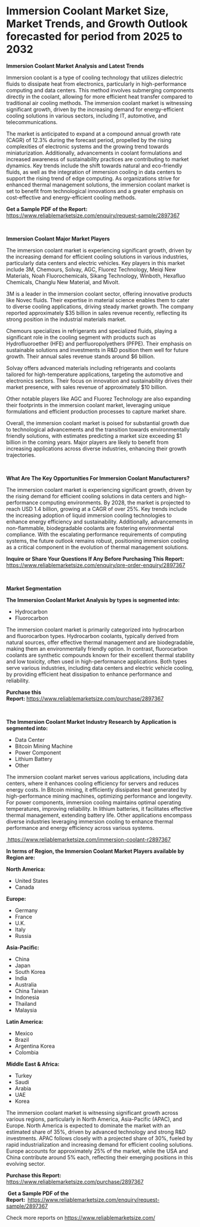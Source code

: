 <p><h1>Immersion Coolant Market Size, Market Trends, and Growth Outlook forecasted for period from 2025 to 2032</h1></p><p><strong>Immersion Coolant Market Analysis and Latest Trends</strong></p>
<p><p>Immersion coolant is a type of cooling technology that utilizes dielectric fluids to dissipate heat from electronics, particularly in high-performance computing and data centers. This method involves submerging components directly in the coolant, allowing for more efficient heat transfer compared to traditional air cooling methods. The immersion coolant market is witnessing significant growth, driven by the increasing demand for energy-efficient cooling solutions in various sectors, including IT, automotive, and telecommunications. </p><p>The market is anticipated to expand at a compound annual growth rate (CAGR) of 12.3% during the forecast period, propelled by the rising complexities of electronic systems and the growing trend towards miniaturization. Additionally, advancements in coolant formulations and increased awareness of sustainability practices are contributing to market dynamics. Key trends include the shift towards natural and eco-friendly fluids, as well as the integration of immersion cooling in data centers to support the rising trend of edge computing. As organizations strive for enhanced thermal management solutions, the immersion coolant market is set to benefit from technological innovations and a greater emphasis on cost-effective and energy-efficient cooling methods.</p></p>
<p><strong>Get a Sample PDF of the Report:&nbsp;</strong> <a href="https://www.reliablemarketsize.com/enquiry/request-sample/2897367?utm_campaign=3169&utm_medium=2&utm_source=Github&utm_content=ia&utm_term=15032025&utm_id=immersion-coolant">https://www.reliablemarketsize.com/enquiry/request-sample/2897367</a></p>
<p>&nbsp;</p>
<p><strong>Immersion Coolant Major Market Players</strong></p>
<p><p>The immersion coolant market is experiencing significant growth, driven by the increasing demand for efficient cooling solutions in various industries, particularly data centers and electric vehicles. Key players in this market include 3M, Chemours, Solvay, AGC, Fluorez Technology, Meiqi New Materials, Noah Fluorochemicals, Sikang Technology, Winboth, Hexafluo Chemicals, Changlu New Material, and Mivolt.</p><p>3M is a leader in the immersion coolant sector, offering innovative products like Novec fluids. Their expertise in material science enables them to cater to diverse cooling applications, driving steady market growth. The company reported approximately $35 billion in sales revenue recently, reflecting its strong position in the industrial materials market.</p><p>Chemours specializes in refrigerants and specialized fluids, playing a significant role in the cooling segment with products such as Hydrofluoroether (HFE) and perfluoropolyethers (PFPE). Their emphasis on sustainable solutions and investments in R&D position them well for future growth. Their annual sales revenue stands around $6 billion.</p><p>Solvay offers advanced materials including refrigerants and coolants tailored for high-temperature applications, targeting the automotive and electronics sectors. Their focus on innovation and sustainability drives their market presence, with sales revenue of approximately $10 billion.</p><p>Other notable players like AGC and Fluorez Technology are also expanding their footprints in the immersion coolant market, leveraging unique formulations and efficient production processes to capture market share. </p><p>Overall, the immersion coolant market is poised for substantial growth due to technological advancements and the transition towards environmentally friendly solutions, with estimates predicting a market size exceeding $1 billion in the coming years. Major players are likely to benefit from increasing applications across diverse industries, enhancing their growth trajectories.</p></p>
<p>&nbsp;</p>
<p><strong>What Are The Key Opportunities For Immersion Coolant Manufacturers?</strong></p>
<p><p>The immersion coolant market is experiencing significant growth, driven by the rising demand for efficient cooling solutions in data centers and high-performance computing environments. By 2028, the market is projected to reach USD 1.4 billion, growing at a CAGR of over 25%. Key trends include the increasing adoption of liquid immersion cooling technologies to enhance energy efficiency and sustainability. Additionally, advancements in non-flammable, biodegradable coolants are fostering environmental compliance. With the escalating performance requirements of computing systems, the future outlook remains robust, positioning immersion cooling as a critical component in the evolution of thermal management solutions.</p></p>
<p><strong>Inquire or Share Your Questions If Any Before Purchasing This Report:</strong> <a href="https://www.reliablemarketsize.com/enquiry/pre-order-enquiry/2897367?utm_campaign=3169&utm_medium=2&utm_source=Github&utm_content=ia&utm_term=15032025&utm_id=immersion-coolant">https://www.reliablemarketsize.com/enquiry/pre-order-enquiry/2897367</a></p>
<p>&nbsp;</p>
<p><strong>Market Segmentation</strong></p>
<p><strong>The Immersion Coolant Market Analysis by types is segmented into:</strong></p>
<p><ul><li>Hydrocarbon</li><li>Fluorocarbon</li></ul></p>
<p><p>The immersion coolant market is primarily categorized into hydrocarbon and fluorocarbon types. Hydrocarbon coolants, typically derived from natural sources, offer effective thermal management and are biodegradable, making them an environmentally friendly option. In contrast, fluorocarbon coolants are synthetic compounds known for their excellent thermal stability and low toxicity, often used in high-performance applications. Both types serve various industries, including data centers and electric vehicle cooling, by providing efficient heat dissipation to enhance performance and reliability.</p></p>
<p><strong>Purchase this Report:&nbsp;</strong><a href="https://www.reliablemarketsize.com/purchase/2897367?utm_campaign=3169&utm_medium=2&utm_source=Github&utm_content=ia&utm_term=15032025&utm_id=immersion-coolant">https://www.reliablemarketsize.com/purchase/2897367</a></p>
<p>&nbsp;</p>
<p><strong>The Immersion Coolant Market Industry Research by Application is segmented into:</strong></p>
<p><ul><li>Data Center</li><li>Bitcoin Mining Machine</li><li>Power Component</li><li>Lithium Battery</li><li>Other</li></ul></p>
<p><p>The immersion coolant market serves various applications, including data centers, where it enhances cooling efficiency for servers and reduces energy costs. In Bitcoin mining, it efficiently dissipates heat generated by high-performance mining machines, optimizing performance and longevity. For power components, immersion cooling maintains optimal operating temperatures, improving reliability. In lithium batteries, it facilitates effective thermal management, extending battery life. Other applications encompass diverse industries leveraging immersion cooling to enhance thermal performance and energy efficiency across various systems.</p></p>
<p><a href="https://www.reliablemarketsize.com/immersion-coolant-r2897367?utm_campaign=3169&utm_medium=2&utm_source=Github&utm_content=ia&utm_term=15032025&utm_id=immersion-coolant">&nbsp;https://www.reliablemarketsize.com/immersion-coolant-r2897367</a></p>
<p><strong>In terms of Region, the Immersion Coolant Market Players available by Region are:</strong></p>
<p>
    <p> <strong> North America: </strong>
        <ul>
            <li>United States</li>
            <li>Canada</li>
        </ul>
        </p> 
    <p> <strong> Europe: </strong>
        <ul>
            <li>Germany</li>
            <li>France</li>
            <li>U.K.</li>
            <li>Italy</li>
            <li>Russia</li>
        </ul>
        </p> 
    <p> <strong> Asia-Pacific: </strong>
        <ul>
            <li>China</li>
            <li>Japan</li>
            <li>South Korea</li>
            <li>India</li>
            <li>Australia</li>
            <li>China Taiwan</li>
            <li>Indonesia</li>
            <li>Thailand</li>
            <li>Malaysia</li>
        </ul>
        </p> 
    <p> <strong> Latin America: </strong>
        <ul>
            <li>Mexico</li>
            <li>Brazil</li>
            <li>Argentina Korea</li>
            <li>Colombia</li>
        </ul>
        </p> 
    <p> <strong> Middle East & Africa: </strong>
        <ul>
            <li>Turkey</li>
            <li>Saudi</li>
            <li>Arabia</li>
            <li>UAE</li>
            <li>Korea</li>
        </ul>
    </p>
    </p>
<p><p>The immersion coolant market is witnessing significant growth across various regions, particularly in North America, Asia-Pacific (APAC), and Europe. North America is expected to dominate the market with an estimated share of 35%, driven by advanced technology and strong R&D investments. APAC follows closely with a projected share of 30%, fueled by rapid industrialization and increasing demand for efficient cooling solutions. Europe accounts for approximately 25% of the market, while the USA and China contribute around 5% each, reflecting their emerging positions in this evolving sector.</p></p>
<p><strong>Purchase this Report: </strong><a href="https://www.reliablemarketsize.com/purchase/2897367?utm_campaign=3169&utm_medium=2&utm_source=Github&utm_content=ia&utm_term=15032025&utm_id=immersion-coolant">https://www.reliablemarketsize.com/purchase/2897367</a></p>
<p>&nbsp;<strong>Get a Sample PDF of the Report:&nbsp;&nbsp;</strong><a href="https://www.reliablemarketsize.com/enquiry/request-sample/2897367?utm_campaign=3169&utm_medium=2&utm_source=Github&utm_content=ia&utm_term=15032025&utm_id=immersion-coolant">https://www.reliablemarketsize.com/enquiry/request-sample/2897367</a></p>
<p><strong></strong></p>
<p>Check more reports on <a href="https://www.reliablemarketsize.com/?utm_campaign=3169&utm_medium=2&utm_source=Github&utm_content=ia&utm_term=15032025&utm_id=immersion-coolant">https://www.reliablemarketsize.com/</a></p>